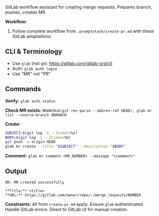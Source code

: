GitLab workflow assistant for creating merge requests. Prepares branch, pushes, creates MR.

**Workflow:**

1. Follow complete workflow from `.promptstash/create-pr.md` with these GitLab adaptations:

## CLI & Terminology
- Use `glab` (not `gh`): https://gitlab.com/gitlab-org/cli
- Auth: `glab auth login`
- Use "MR" not "PR"

## Commands

**Verify:** `glab auth status`

**Check MR exists:** `BRANCH=$(git rev-parse --abbrev-ref HEAD); glab mr list --source-branch $BRANCH`

**Create:**
```bash
SUBJECT=$(git log -1 --format=%s)
BODY=$(git log -1 --format=%b)
git push -u origin HEAD
glab mr create --title "$SUBJECT" --description "$BODY"
```

**Comment:** `glab mr comment <MR_NUMBER> --message "<comment>"`

## Output

```text
OK: MR created successfully

**Title:** <title>
**URL:** https://gitlab.com/owner/repo/-/merge_requests/NUMBER
```

**Constraints:** All from `create-pr.md` apply. Ensure `glab` authenticated. Handle GitLab errors. Direct to GitLab UI for manual creation.
